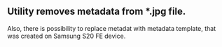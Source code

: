 
## Utility removes metadata from *.jpg file.

Also, there is possibility to replace metadat with metadata template, that was created on Samsung S20 FE device.

